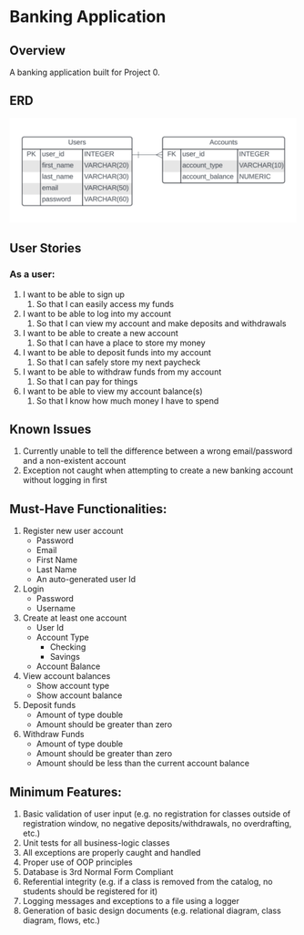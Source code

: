 # Banking Application

## Overview

A banking application built for Project 0.


## ERD
![](src/main/resources/BankApp_ERD.PNG)

## User Stories
### As a user:
   1. I want to be able to sign up
      1. So that I can easily access my funds
   2. I want to be able to log into my account
      1. So that I can view my account and make deposits and withdrawals
   3. I want to be able to create a new account
      1. So that I can have a place to store my money
   4. I want to be able to deposit funds into my account
      1. So that I can safely store my next paycheck
   5. I want to be able to withdraw funds from my account
      1. So that I can pay for things
   6. I want to be able to view my account balance(s)
      1. So that I know how much money I have to spend

## Known Issues
1. Currently unable to tell the difference between a wrong email/password and a non-existent account
2. Exception not caught when attempting to create a new banking account without logging in first

## Must-Have Functionalities:
   1. Register new user account
      - Password
      - Email
      - First Name
      - Last Name
      - An auto-generated user Id
   2. Login
      - Password
      - Username
   3. Create at least one account
      - User Id
      - Account Type
        - Checking
        - Savings
      - Account Balance
   4. View account balances
      - Show account type
      - Show account balance
   5. Deposit funds
      - Amount of type double
      - Amount should be greater than zero
   6. Withdraw Funds
      - Amount of type double
      - Amount should be greater than zero
      - Amount should be less than the current account balance

## Minimum Features:
   1. Basic validation of user input (e.g. no registration for classes outside of registration window, no negative deposits/withdrawals, no overdrafting, etc.)
   2. Unit tests for all business-logic classes
   3. All exceptions are properly caught and handled
   4. Proper use of OOP principles
   5. Database is 3rd Normal Form Compliant
   6. Referential integrity (e.g. if a class is removed from the catalog, no students should be registered for it)
   7. Logging messages and exceptions to a file using a logger
   8. Generation of basic design documents (e.g. relational diagram, class diagram, flows, etc.)
